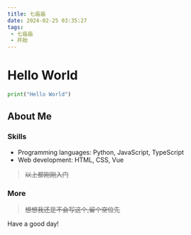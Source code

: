 ```yaml
---
title: 七庙庙
date: 2024-02-25 03:35:27
tags:
 - 七庙庙
 - 开始
---
```

# Hello World

```python
print("Hello World")
```

## About Me

### Skills

- Programming languages: Python, JavaScript, TypeScript
- Web development: HTML, CSS, Vue

> ~~以上都刚刚入门~~

### More

> ~~想想我还是不会写这个,留个空位先~~

Have a good day!
